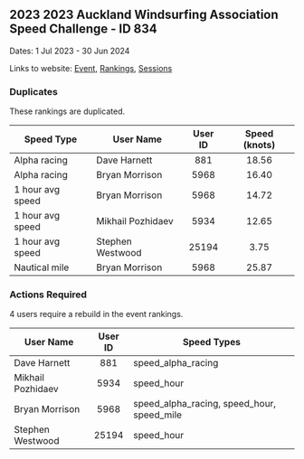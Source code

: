 ## 2023 2023 Auckland Windsurfing Association Speed Challenge - ID 834

Dates: 1 Jul 2023 - 30 Jun 2024

Links to website: [Event](https://www.gps-speedsurfing.com/default.aspx?mnu=event&val=834), [Rankings](https://www.gps-speedsurfing.com/default.aspx?mnu=eventranking&val=834), [Sessions](https://www.gps-speedsurfing.com/default.aspx?mnu=eventsessions&val=834)

### Duplicates

These rankings are duplicated.

| Speed Type | User Name | User ID | Speed (knots) |
| ---------- | --------- | :-----: | :-----------: |
| Alpha racing | Dave Harnett | 881 | 18.56 |
| Alpha racing | Bryan Morrison | 5968 | 16.40 |
| 1 hour avg speed | Bryan Morrison | 5968 | 14.72 |
| 1 hour avg speed | Mikhail Pozhidaev | 5934 | 12.65 |
| 1 hour avg speed | Stephen Westwood | 25194 | 3.75 |
| Nautical mile | Bryan Morrison | 5968 | 25.87 |

### Actions Required

4 users require a rebuild in the event rankings.

| User Name | User ID | Speed Types |
| --------- | :-----: | ----------- |
| Dave Harnett | 881 | speed_alpha_racing |
| Mikhail Pozhidaev | 5934 | speed_hour |
| Bryan Morrison | 5968 | speed_alpha_racing, speed_hour, speed_mile |
| Stephen Westwood | 25194 | speed_hour |
